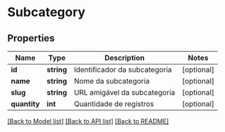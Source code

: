 # Subcategory

## Properties
Name | Type | Description | Notes
------------ | ------------- | ------------- | -------------
**id** | **string** | Identificador da subcategoria | [optional] 
**name** | **string** | Nome da subcategoria | [optional] 
**slug** | **string** | URL amigável da subcategoria | [optional] 
**quantity** | **int** | Quantidade de registros | [optional] 

[[Back to Model list]](../README.md#documentation-for-models) [[Back to API list]](../README.md#documentation-for-api-endpoints) [[Back to README]](../README.md)


